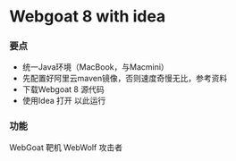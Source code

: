 # Webgoat 8  with idea

### 要点

- 统一Java环境（MacBook，与Macmini）
- 先配置好阿里云maven镜像，否则速度奇慢无比，参考资料
- 下载Webgoat 8 源代码
- 使用Idea 打开 以此运行


### 功能

WebGoat   靶机
WebWolf	攻击者
